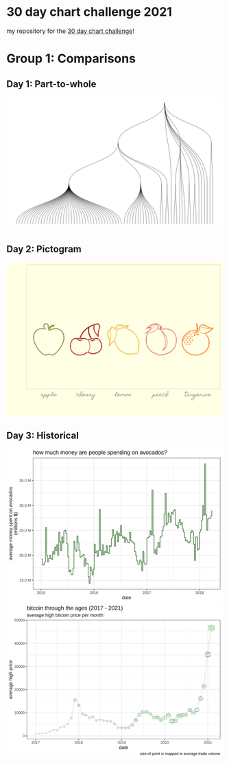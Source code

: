 # 30 day chart challenge 2021  
my repository for the [30 day chart challenge](https://github.com/Z3tt/30DayChartChallenge_Collection2021)!  

# Group 1: Comparisons  

## Day 1: Part-to-whole  

![dendo](https://github.com/zolli22/30-day-chart-challenge/blob/main/group%201-%20comparisons/day-1-part-to-whole_files/dendo.png)  


## Day 2: Pictogram  

![picto](https://github.com/zolli22/30-day-chart-challenge/blob/main/group%201-%20comparisons/day-2-pictogram_files/fruit.png)  


## Day 3: Historical  

![avo](https://github.com/zolli22/30-day-chart-challenge/blob/main/group%201-%20comparisons/day-3-historical_files/avo.png)  
![bitcoin](https://github.com/zolli22/30-day-chart-challenge/blob/main/group%201-%20comparisons/day-3-historical_files/bitcoin.png)  
